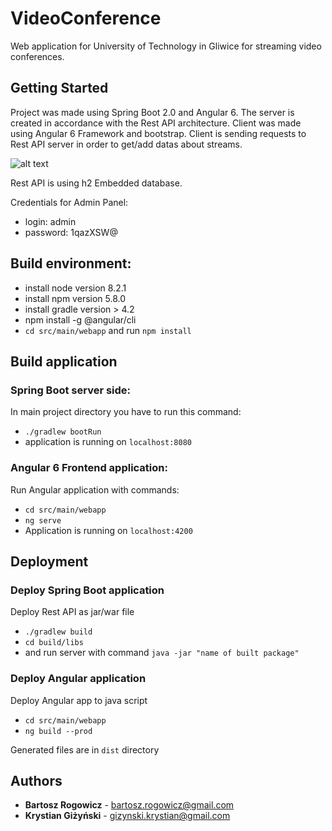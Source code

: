 # VideoConference 

Web application for University of Technology in Gliwice for streaming video conferences. 
## Getting Started
Project was made using Spring Boot 2.0 and Angular 6. The server is created in accordance with the Rest API architecture. 
Client was made using Angular 6 Framework and bootstrap.
Client is sending requests to Rest API server in order to get/add datas about streams.

![alt text](http://i65.tinypic.com/2ztkped.jpg)

Rest API is using h2 Embedded database.

Credentials for Admin Panel: 
* login: admin 
* password: 1qazXSW@

## Build environment:
* install node version 8.2.1
* install npm version 5.8.0
* install gradle version > 4.2
* npm install -g @angular/cli
* `cd src/main/webapp` and run `npm install`

## Build application
### Spring Boot server side:
In main project directory you have to run this command:
* `./gradlew bootRun`
* application is running on `localhost:8080`

### Angular 6 Frontend application:
Run Angular application with commands: 
* `cd src/main/webapp`
* `ng serve`  
* Application is running on `localhost:4200`

## Deployment
### Deploy Spring Boot application
Deploy Rest API as jar/war file
* `./gradlew build`
* `cd build/libs` 
* and run server with command `java -jar "name of built package"`

### Deploy Angular application
Deploy Angular app to java script
* `cd src/main/webapp`
* `ng build --prod`

Generated files are in `dist` directory

## Authors
* **Bartosz Rogowicz** - bartosz.rogowicz@gmail.com
* **Krystian Giżyński** - gizynski.krystian@gmail.com

